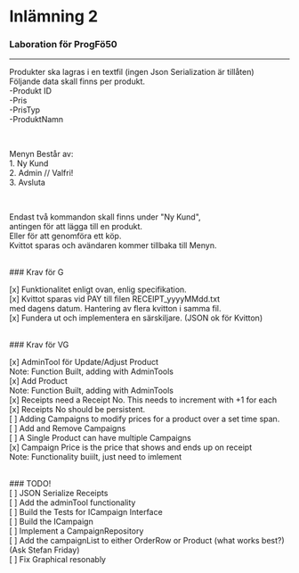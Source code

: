 # Inlämning 2
### Laboration för ProgFö50

----------------------------------

<p>
Produkter ska lagras i en textfil (ingen Json Serialization är tillåten)<br>
Följande data skall finns per produkt.<br>
-Produkt ID <br>
-Pris<br>
-PrisTyp<br>
-ProduktNamn<br>
</p>
<br>
<p>
Menyn Består av: <br>
1. Ny Kund<br>
2. Admin   // Valfri!<br>
3. Avsluta<br>
</p>
<br>
<p>
Endast två kommandon skall finns under "Ny Kund", <br>
antingen <produktid> <antal> för att lägga till en produkt.<br>
Eller <pay> för att genomföra ett köp.<br>
Kvittot sparas och avändaren kommer tillbaka till Menyn.<br>
</p>
<br>
### Krav för G<br>
<p>
[x] Funktionalitet enligt ovan, enlig specifikation. <br>
[x] Kvittot sparas vid PAY till filen RECEIPT_yyyyMMdd.txt <br>
med dagens datum. Hantering av flera kvitton i samma fil.<br>
[x] Fundera ut och implementera en särskiljare. (JSON ok för Kvitton)<br>
</p>
<br>
### Krav för VG<br>
<p>
[x] AdminTool för Update/Adjust Product<br>
Note: Function Built, adding with AdminTools<br>
[x] Add Product<br>
Note: Function Built, adding with AdminTools<br>
[x] Receipts need a Receipt No. This needs to increment with +1 for each<br>
[x] Receipts No should be persistent.<br>
[ ] Adding Campaigns to modify prices for a product over a set time span.<br>
[ ] Add and Remove Campaigns<br>
[ ] A Single Product can have multiple Campaigns<br>
[x] Campaign Price is the price that shows and ends up on receipt<br>
Note: Functionality buiilt, just need to imlement<br>
</p>
<br>
### TODO! <br>
[ ] JSON Serialize Receipts<br>
[ ] Add the adminTool functionality<br>
[ ] Build the Tests for ICampaign Interface<br>
[ ] Build the ICampaign<br>
[ ] Implement a CampaignRepository <br>
[ ] Add the campaignList to either OrderRow or Product (what works best?)  (Ask Stefan Friday)<br>
[ ] Fix Graphical resonably<br>